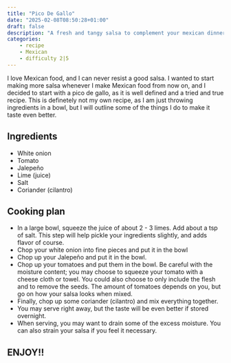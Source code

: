 ```yaml
---
title: "Pico De Gallo"
date: "2025-02-08T08:50:28+01:00"
draft: false
description: "A fresh and tangy salsa to complement your mexican dinner"
categories: 
    - recipe
    - Mexican
    - difficulty 2|5
---
```


I love Mexican food, and I can never resist a good salsa. I wanted to start making more salsa whenever I make Mexican food from now on, and I decided to start with a pico de gallo, as it is well defined and a tried and true recipe. This is definetely not my own recipe, as I am just throwing ingredients in a bowl, but I will outline some of the things I do to make it taste even better. 

## Ingredients
- White onion
- Tomato
- Jalepeño 
- Lime (juice)
- Salt
- Coriander (cilantro) 

## Cooking plan
- In a large bowl, squeeze the juice of about 2 - 3 limes. Add about a tsp of salt. This step will help pickle your ingredients slightly, and adds flavor of course. 
- Chop your white onion into fine pieces and put it in the bowl
- Chop up your Jalepeño and put it in the bowl.
- Chop up your tomatoes and put them in the bowl. Be careful with the moisture content; you may choose to squeeze your tomato with a cheese cloth or towel. You could also choose to only include the flesh and to remove the seeds. The amount of tomatoes depends on you, but go on how your salsa looks when mixed. 
- Finally, chop up some coriander (cilantro) and mix everything together. 
- You may serve right away, but the taste will be even better if stored overnight. 
- When serving, you may want to drain some of the excess moisture. You can also strain your salsa if you feel it necessary. 

## ENJOY!!